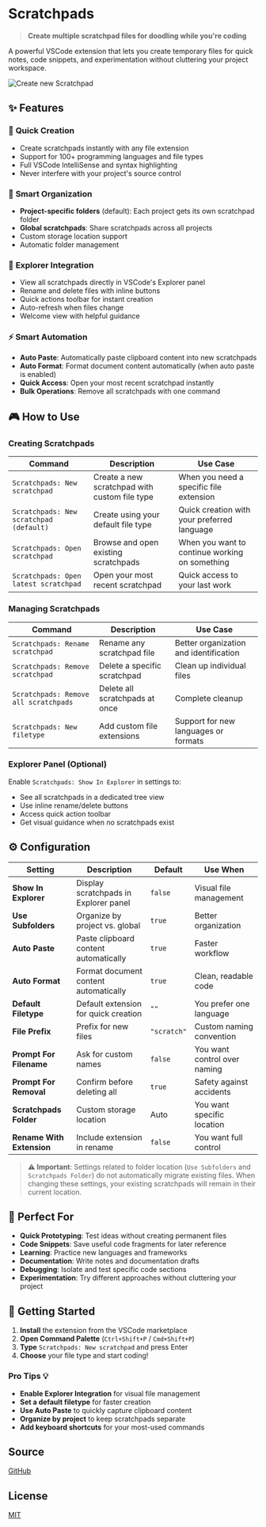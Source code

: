 # Scratchpads

> **Create multiple scratchpad files for doodling while you're coding**

A powerful VSCode extension that lets you create temporary files for quick notes, code snippets, and experimentation without cluttering your project workspace.

![Create new Scratchpad](https://raw.githubusercontent.com/buenon/scratchpads/master/images/scratchpad_new.gif)

## ✨ Features

### 🚀 **Quick Creation**

- Create scratchpads instantly with any file extension
- Support for 100+ programming languages and file types
- Full VSCode IntelliSense and syntax highlighting
- Never interfere with your project's source control

### 📁 **Smart Organization**

- **Project-specific folders** (default): Each project gets its own scratchpad folder
- **Global scratchpads**: Share scratchpads across all projects
- Custom storage location support
- Automatic folder management

### 🎯 **Explorer Integration**

- View all scratchpads directly in VSCode's Explorer panel
- Rename and delete files with inline buttons
- Quick actions toolbar for instant creation
- Auto-refresh when files change
- Welcome view with helpful guidance

### ⚡ **Smart Automation**

- **Auto Paste**: Automatically paste clipboard content into new scratchpads
- **Auto Format**: Format document content automatically (when auto paste is enabled)
- **Quick Access**: Open your most recent scratchpad instantly
- **Bulk Operations**: Remove all scratchpads with one command

## 🎮 How to Use

### Creating Scratchpads

| Command                                 | Description                                   | Use Case                                       |
| --------------------------------------- | --------------------------------------------- | ---------------------------------------------- |
| `Scratchpads: New scratchpad`           | Create a new scratchpad with custom file type | When you need a specific file extension        |
| `Scratchpads: New scratchpad (default)` | Create using your default file type           | Quick creation with your preferred language    |
| `Scratchpads: Open scratchpad`          | Browse and open existing scratchpads          | When you want to continue working on something |
| `Scratchpads: Open latest scratchpad`   | Open your most recent scratchpad              | Quick access to your last work                 |

### Managing Scratchpads

| Command                               | Description                    | Use Case                               |
| ------------------------------------- | ------------------------------ | -------------------------------------- |
| `Scratchpads: Rename scratchpad`      | Rename any scratchpad file     | Better organization and identification |
| `Scratchpads: Remove scratchpad`      | Delete a specific scratchpad   | Clean up individual files              |
| `Scratchpads: Remove all scratchpads` | Delete all scratchpads at once | Complete cleanup                       |
| `Scratchpads: New filetype`           | Add custom file extensions     | Support for new languages or formats   |

### Explorer Panel (Optional)

Enable `Scratchpads: Show In Explorer` in settings to:

- See all scratchpads in a dedicated tree view
- Use inline rename/delete buttons
- Access quick action toolbar
- Get visual guidance when no scratchpads exist

## ⚙️ Configuration

| Setting                   | Description                           | Default     | Use When                     |
| ------------------------- | ------------------------------------- | ----------- | ---------------------------- |
| **Show In Explorer**      | Display scratchpads in Explorer panel | `false`     | Visual file management       |
| **Use Subfolders**        | Organize by project vs. global        | `true`      | Better organization          |
| **Auto Paste**            | Paste clipboard content automatically | `true`      | Faster workflow              |
| **Auto Format**           | Format document content automatically | `true`      | Clean, readable code         |
| **Default Filetype**      | Default extension for quick creation  | `""`        | You prefer one language      |
| **File Prefix**           | Prefix for new files                  | `"scratch"` | Custom naming convention     |
| **Prompt For Filename**   | Ask for custom names                  | `false`     | You want control over naming |
| **Prompt For Removal**    | Confirm before deleting all           | `true`      | Safety against accidents     |
| **Scratchpads Folder**    | Custom storage location               | Auto        | You want specific location   |
| **Rename With Extension** | Include extension in rename           | `false`     | You want full control        |

> **⚠️ Important**: Settings related to folder location (`Use Subfolders` and `Scratchpads Folder`) do not automatically migrate existing files. When changing these settings, your existing scratchpads will remain in their current location.

## 🎯 Perfect For

- **Quick Prototyping**: Test ideas without creating permanent files
- **Code Snippets**: Save useful code fragments for later reference
- **Learning**: Practice new languages and frameworks
- **Documentation**: Write notes and documentation drafts
- **Debugging**: Isolate and test specific code sections
- **Experimentation**: Try different approaches without cluttering your project

## 🚀 Getting Started

1. **Install** the extension from the VSCode marketplace
2. **Open Command Palette** (`Ctrl+Shift+P` / `Cmd+Shift+P`)
3. **Type** `Scratchpads: New scratchpad` and press Enter
4. **Choose** your file type and start coding!

### Pro Tips 💡

- **Enable Explorer Integration** for visual file management
- **Set a default filetype** for faster creation
- **Use Auto Paste** to quickly capture clipboard content
- **Organize by project** to keep scratchpads separate
- **Add keyboard shortcuts** for your most-used commands

## Source

[GitHub](https://github.com/buenon/scratchpads)

## License

[MIT](https://raw.githubusercontent.com/buenon/scratchpads/master/LICENSE)
